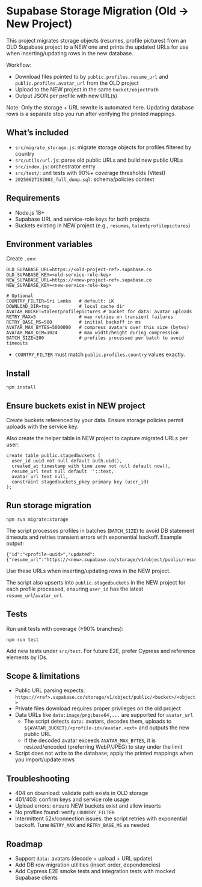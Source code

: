 # Supabase Storage Migration (Old → New Project)

This project migrates storage objects (resumes, profile pictures) from an OLD Supabase project to a NEW one and prints the updated URLs for use when inserting/updating rows in the new database.

Workflow:
- Download files pointed to by `public.profiles.resume_url` and `public.profiles.avatar_url` from the OLD project
- Upload to the NEW project in the same `bucket/objectPath`
- Output JSON per profile with new URL(s)

Note: Only the storage + URL rewrite is automated here. Updating database rows is a separate step you run after verifying the printed mappings.

## What’s included
- `src/migrate_storage.js`: migrate storage objects for profiles filtered by country
- `src/utils/url.js`: parse old public URLs and build new public URLs
- `src/index.js`: orchestrator entry
- `src/test/`: unit tests with 90%+ coverage thresholds (Vitest)
- `20250627182003_full_dump.sql`: schema/policies context

## Requirements
- Node.js 18+
- Supabase URL and service-role keys for both projects
- Buckets existing in NEW project (e.g., `resumes`, `talentprofilepictures`)

## Environment variables
Create `.env`:
```
OLD_SUPABASE_URL=https://<old-project-ref>.supabase.co
OLD_SUPABASE_KEY=<old-service-role-key>
NEW_SUPABASE_URL=https://<new-project-ref>.supabase.co
NEW_SUPABASE_KEY=<new-service-role-key>

# Optional
COUNTRY_FILTER=Sri Lanka   # default: LK
DOWNLOAD_DIR=tmp           # local cache dir
AVATAR_BUCKET=talentprofilepictures # bucket for data: avatar uploads
RETRY_MAX=5                # max retries on transient failures
RETRY_BASE_MS=500          # initial backoff in ms
AVATAR_MAX_BYTES=5000000   # compress avatars over this size (bytes)
AVATAR_MAX_DIM=1024        # max width/height during compression
BATCH_SIZE=200             # profiles processed per batch to avoid timeouts
```
- `COUNTRY_FILTER` must match `public.profiles.country` values exactly.

## Install
```
npm install
```

## Ensure buckets exist in NEW project
Create buckets referenced by your data. Ensure storage policies permit uploads with the service key.

Also create the helper table in NEW project to capture migrated URLs per user:
```
create table public.stagedbuckets (
  user_id uuid not null default auth.uid(),
  created_at timestamp with time zone not null default now(),
  resume_url text null default ''::text,
  avatar_url text null,
  constraint stagedbuckets_pkey primary key (user_id)
);
```

## Run storage migration
```
npm run migrate:storage
```
The script processes profiles in batches (`BATCH_SIZE`) to avoid DB statement timeouts and retries transient errors with exponential backoff.
Example output:
```
{"id":"<profile-uuid>","updated":{"resume_url":"https://<new>.supabase.co/storage/v1/object/public/resumes/<uid>/resume.pdf","avatar_url":"https://<new>.supabase.co/storage/v1/object/public/talentprofilepictures/<uid>/avatar.jpg"}}
```
Use these URLs when inserting/updating rows in the NEW project.

The script also upserts into `public.stagedbuckets` in the NEW project for each profile processed, ensuring `user_id` has the latest `resume_url`/`avatar_url`.

## Tests
Run unit tests with coverage (≥90% branches):
```
npm run test
```
Add new tests under `src/test`. For future E2E, prefer Cypress and reference elements by IDs.

## Scope & limitations
- Public URL parsing expects: `https://<ref>.supabase.co/storage/v1/object/public/<bucket>/<object>`
- Private files download requires proper privileges on the old project
- Data URLs like `data:image/png;base64,...` are supported for `avatar_url`
  - The script detects `data:` avatars, decodes them, uploads to `${AVATAR_BUCKET}/<profile-id>/avatar.<ext>` and outputs the new public URL
  - If the decoded avatar exceeds `AVATAR_MAX_BYTES`, it is resized/encoded (preferring WebP/JPEG) to stay under the limit
- Script does not write to the database; apply the printed mappings when you import/update rows

## Troubleshooting
- 404 on download: validate path exists in OLD storage
- 401/403: confirm keys and service role usage
- Upload errors: ensure NEW buckets exist and allow inserts
- No profiles found: verify `COUNTRY_FILTER`
- Intermittent 52x/connection issues: the script retries with exponential backoff. Tune `RETRY_MAX` and `RETRY_BASE_MS` as needed

## Roadmap
- Support `data:` avatars (decode + upload + URL update)
- Add DB row migration utilities (insert order, dependencies)
- Add Cypress E2E smoke tests and integration tests with mocked Supabase clients
